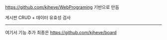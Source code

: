
https://github.com/kjheve/WebPrograming
기반으로 만듬

게시판 CRUD + 데이터 유효성 검사

-------------------------------------------------------
여기서 기능 추가 최종은 https://github.com/kjheve/board

